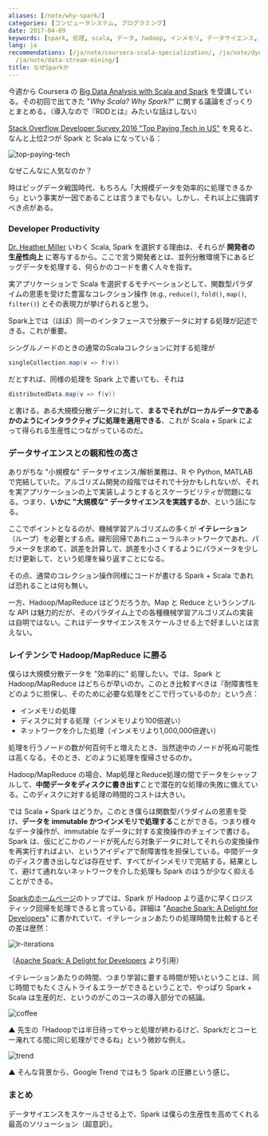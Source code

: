 ```yaml
---
aliases: [/note/why-spark/]
categories: [コンピュータシステム, プログラミング]
date: 2017-04-09
keywords: [spark, 処理, scala, データ, hadoop, インメモリ, データサイエンス, ディスク, ノード, mapreduce]
lang: ja
recommendations: [/ja/note/coursera-scala-specialization/, /ja/note/dynamo-style/,
  /ja/note/data-stream-mining/]
title: なぜSparkか
---
```


今週から Coursera の [Big Data Analysis with Scala and Spark](https://www.coursera.org/learn/scala-spark-big-data) を受講している。その初回で出てきた "*Why Scala? Why Spark?*" に関する議論をざっくりとまとめる。（導入なので『RDDとは』みたいな話はしない）

[Stack Overflow Developer Survey 2016 "Top Paying Tech in US"](http://stackoverflow.com/insights/survey/2016#technology-top-paying-tech) を見ると、なんと上位2つが Spark と Scala になっている：

![top-paying-tech](/images/why-spark/top-paying-tech.png)

なぜこんなに人気なのか？

時はビッグデータ戦国時代、もちろん「大規模データを効率的に処理できるから」という事実が一因であることは言うまでもない。しかし、それ以上に強調すべき点がある。

### Developer Productivity

[Dr. Heather Miller](http://www.heather.miller.am/) いわく Scala, Spark を選択する理由は、それらが **開発者の生産性向上** に寄与するから。ここで言う開発者とは、並列分散環境下にあるビッグデータを処理する、何らかのコードを書く人々を指す。

実アプリケーションで Scala を選択するモチベーションとして、関数型パラダイムの恩恵を受けた豊富なコレクション操作 (e.g., `reduce()`, `fold()`, `map()`, `filter()`) とその表現力が挙げられると思う。

Spark上では（ほぼ）同一のインタフェースで分散データに対する処理が記述できる。これが重要。

シングルノードのときの通常のScalaコレクションに対する処理が

```scala
singleCollection.map(v => f(v))
```

だとすれば、同様の処理を Spark 上で書いても、それは

```scala
distributedData.map(v => f(v))
```

と書ける。ある大規模分散データに対して、**まるでそれがローカルデータであるかのようにインタラクティブに処理を適用できる**、これが Scala + Spark によって得られる生産性につながっているのだ。

### データサイエンスとの親和性の高さ

ありがちな "小規模な" データサイエンス/解析業務は、R や Python, MATLAB で完結していた。アルゴリズム開発の段階ではそれで十分かもしれないが、それを実アプリケーションの上で実装しようとするとスケーラビリティが問題になる。つまり、**いかに "大規模な" データサイエンスを実践するか**、という話になる。

ここでポイントとなるのが、機械学習アルゴリズムの多くが **イテレーション**（ループ）を必要とする点。線形回帰であれニューラルネットワークであれ、パラメータを求めて、誤差を計算して、誤差を小さくするようにパラメータを少しだけ更新して、という処理を繰り返すことになる。

その点、通常のコレクション操作同様にコードが書ける Spark + Scala であれば恐れることは何も無い。

一方、Hadoop/MapReduce はどうだろうか。Map と Reduce というシンプルな API は魅力的だが、そのパラダイム上での各種機械学習アルゴリズムの実装は自明ではない。これはデータサイエンスをスケールさせる上で好ましいとは言えない。

### レイテンシで Hadoop/MapReduce に勝る

僕らは大規模分散データを "効率的に" 処理したい。では、Spark と Hadoop/MapReduce はどちらが早いのか。このとき比較すべきは『耐障害性をどのように担保し、そのために必要な処理をどこで行っているのか』という点：

- インメモリの処理
- ディスクに対する処理（インメモリより100倍遅い）
- ネットワークを介した処理（インメモリより1,000,000倍遅い）

処理を行うノードの数が何百何千と増えたとき、当然途中のノードが死ぬ可能性は高くなる。そのとき、どのように処理を復帰させるのか。

Hadoop/MapReduce の場合、Map処理とReduce処理の間でデータをシャッフルして、**中間データをディスクに書き出す**ことで潜在的な処理の失敗に備えている。このディスクに対する処理の時間的コストは大きい。

では Scala + Spark はどうか。このとき僕らは関数型パラダイムの恩恵を受け、**データを immutable かつインメモリで処理する**ことができる。つまり様々なデータ操作が、immutable なデータに対する変換操作のチェインで書ける。Spark は、仮にどこかのノードが死んだら対象データに対してそれらの変換操作を再実行すればよい、というアイディアで耐障害性を担保している。中間データのディスク書き出しなどは存在せず、すべてがインメモリで完結する。結果として、避けて通れないネットワークを介した処理も Spark のほうが少なく抑えることができる。

[Sparkのホームページ](https://spark.apache.org/)のトップでは、Spark が Hadoop より遥かに早くロジスティック回帰を処理できると言っている。詳細は "[Apache Spark: A Delight for Developers](https://blog.cloudera.com/blog/2014/03/apache-spark-a-delight-for-developers/)" に書かれていて、イテレーションあたりの処理時間を比較するとその差は歴然：

![lr-iterations](/images/why-spark/lr-iterations.png)

（[Apache Spark: A Delight for Developers](https://blog.cloudera.com/blog/2014/03/apache-spark-a-delight-for-developers/) より引用）

イテレーションあたりの時間、つまり学習に要する時間が短いということは、同じ時間でもたくさんトライ＆エラーができるということで、やっぱり Spark + Scala は生産的だ、というのがこのコースの導入部分での結論。

![coffee](/images/why-spark/coffee.png)

▲ 先生の「Hadoopでは半日待ってやっと処理が終わるけど、Sparkだとコーヒー淹れてる間に同じ処理ができるね」という微妙な例え。

![trend](/images/why-spark/trend.png)

▲ そんな背景から、Google Trend ではもう Spark の圧勝という感じ。

### まとめ

データサイエンスをスケールさせる上で、Spark は僕らの生産性を高めてくれる最高のソリューション（超意訳）。
